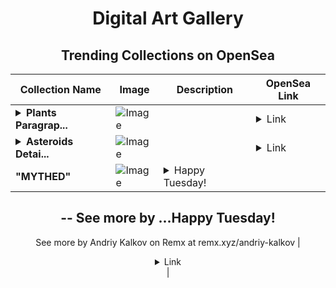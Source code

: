 <div align="center">

# Digital Art Gallery

## Trending Collections on OpenSea

| Collection Name                       | Image                                                                                     | Description                       | OpenSea Link                                                                                          |
|---------------------------------------|-------------------------------------------------------------------------------------------|-----------------------------------|--------------------------------------------------------------------------------------------------------|
| **<details><summary>Plants Paragrap...</summary>Plants Paragraphs</details>** | ![Image](https://i.seadn.io/s/raw/files/657a13d320aabbbe4a8f26ec9d28f939.jpg?w=500&auto=format?w=200&auto=format) |  | <details><summary>Link</summary>[Plants Paragraphs](https://opensea.io/collection/plants-paragraphs)</details> |
| **<details><summary>Asteroids Detai...</summary>Asteroids Detailed</details>** | ![Image](https://i.seadn.io/s/raw/files/0793cd2ec9c57dad9f399607cd66bf92.jpg?w=500&auto=format?w=200&auto=format) |  | <details><summary>Link</summary>[Asteroids Detailed](https://opensea.io/collection/asteroids-detailed)</details> |
| **"MYTHED"** | ![Image](https://i.seadn.io/s/raw/files/96fe91c7569151343290626a64c351b2.jpg?w=500&auto=format?w=200&auto=format) | <details><summary>Happy Tuesday!
--
See more by ...</summary>Happy Tuesday!
--
See more by Andriy Kalkov on Remx at remx.xyz/andriy-kalkov</details> | <details><summary>Link</summary>["MYTHED"](https://opensea.io/collection/mythed-4)</details> |

</div>